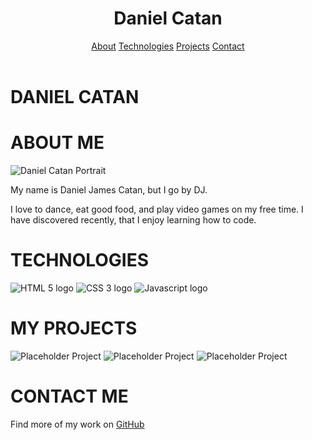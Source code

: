 <!DOCTYPE html>
<html lang="en">
  <head>
    <meta charset="UTF-8">
    <meta name="viewport" content="width=device-width, initial-scale=1.0">
    <title>Daniel's Portfolio</title>
    <link href="https://fonts.googleapis.com/css?family=Source+Sans+Pro:300,600&display=swap" rel="stylesheet">
    <link rel="stylesheet" href="grid.css">
    <link rel="stylesheet" href="styles.css">
    </head>
  <body>
   <div class="container text-align-center">
     <header class="row justify-between align-center white-text page-header">
       <h1 class="col-4">Daniel Catan</h1>
       <nav class="row col-6 justify-evenly">
        <a  href="#about" class="nav-item white-text">About</a>
        <a  href="#tech" class="nav-item white-text">Technologies</a>
        <a  href="#projects" class="nav-item white-text">Projects</a>
        <a  href="#contact" class="nav-item white-text">Contact</a>
       </nav>
      </header>
      <div class="row justify-center align-center white-text hero-image">
        <h1 class="student-name"> DANIEL CATAN</h1>
      </div>
      <div id="about" class="row justify-evenly align-center pb-50 about-section">
        <h1 class= "col-12">ABOUT ME</h1>
        <img class="col-3 about-image" src="assets/daniel-catan.png" alt="Daniel Catan Portrait">
        <div class="col-5 text-align-reset">
          <p> My name is Daniel James Catan, but I go by DJ.</p>
          <p> I love to dance, eat good food, and play video games on my free time. I have discovered recently, that I enjoy learning how to code.</p>
        </div>
        <div id="tech" class="row justify-evenly pb-50 tech-section">
          <h1 class="col-12">TECHNOLOGIES</h1>
          <img src="assets/html-logo.png" alt="HTML 5 logo" class="col-1">
          <img src="assets/css-logo.png" alt="CSS 3 logo" class="col-1">
          <img src="assets/js-logo.png" alt="Javascript logo" class="col-1">
        </div>
        <div id="projects" class="row justify-evenly pb-50 prjects-section">
          <h1 class="col-12">MY PROJECTS</h1>
          <img src="assets/placeholder-project.png" alt="Placeholder Project" class="col-2">
          <img src="assets/placeholder-project.png" alt="Placeholder Project" class="col-2">
          <img src="assets/placeholder-project.png" alt="Placeholder Project" class="col-2">
        </div>
        <div id="contact" class="row justify-center pb-50 white-text contact-section">
          <h1 class="col-12">CONTACT ME</h1>
          <p class="col-12">Find more of my work on <a href="https://github.com/dcatan89" class="nav-item blue-text">GitHub</a             </p>
        </div>
      </div>
   </div>
  </body>
</html>


